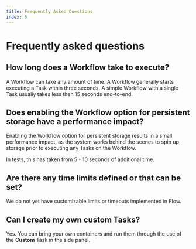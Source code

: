 ```yaml
---
title: Frequently Asked Questions
index: 6
---
```


# Frequently asked questions

## How long does a Workflow take to execute?

A Workflow can take any amount of time. A Workflow generally starts executing a Task within three seconds. A simple Workflow with a single Task usually takes less then 15 seconds end-to-end.

## Does enabling the Workflow option for persistent storage have a performance impact?

Enabling the Workflow option for persistent storage results in a small performance impact, as the system works behind the scenes to spin up storage prior to executing any Tasks on the Workflow.

In tests, this has taken from 5 - 10 seconds of additional time.

## Are there any time limits defined or that can be set?

We do not yet have customizable limits or timeouts implemented in Flow.

## Can I create my own custom Tasks?

Yes. You can bring your own containers and run them through the use of the **Custom** Task in the side panel.

